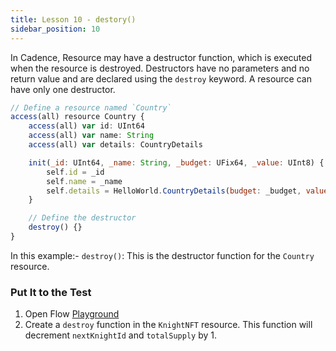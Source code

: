 ```yaml
---
title: Lesson 10 - destory()
sidebar_position: 10
---
```


In Cadence, Resource may have a destructor function, which is executed when the resource is destroyed. Destructors have no parameters and no return value and are declared using the `destroy` keyword. A resource can have only one destructor.

```jsx
// Define a resource named `Country`
access(all) resource Country {
    access(all) var id: UInt64
    access(all) var name: String
    access(all) var details: CountryDetails

    init(_id: UInt64, _name: String, _budget: UFix64, _value: UInt8) {
        self.id = _id
        self.name = _name
        self.details = HelloWorld.CountryDetails(budget: _budget, value: _value)
    }

    // Define the destructor
    destroy() {}
}
```

In this example:- `destroy()`: This is the destructor function for the `Country` resource.

### Put It to the Test

1. Open Flow [Playground](https://play.flow.com/)
2. Create a `destroy` function in the `KnightNFT` resource. This function will decrement `nextKnightId` and `totalSupply` by 1.
